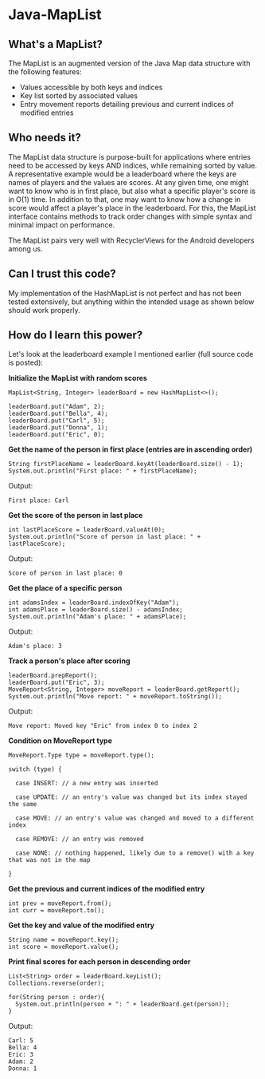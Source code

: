 # Java-MapList

## What's a MapList?
The MapList is an augmented version of the Java Map data structure with the following features: 
* Values accessible by both keys and indices
* Key list sorted by associated values
* Entry movement reports detailing previous and current indices of modified entries

## Who needs it?
The MapList data structure is purpose-built for applications where entries need to be accessed by keys AND indices, while remaining sorted by value. A representative example would be a leaderboard where the keys are names of players and the values are scores. At any given time, one might want to know who is in first place, but also what a specific player's score is in O(1) time. In addition to that, one may want to know how a change in score would affect a player's place in the leaderboard. For this, the MapList interface contains methods to track order changes with simple syntax and minimal impact on performance.

The MapList pairs very well with RecyclerViews for the Android developers among us.

## Can I trust this code?
My implementation of the HashMapList is not perfect and has not been tested extensively, but anything within the intended usage as shown below should work properly.

## How do I learn this power?
Let's look at the leaderboard example I mentioned earlier (full source code is posted):

**Initialize the MapList with random scores**
~~~
MapList<String, Integer> leaderBoard = new HashMapList<>();

leaderBoard.put("Adam", 2);
leaderBoard.put("Bella", 4);
leaderBoard.put("Carl", 5);
leaderBoard.put("Donna", 1);
leaderBoard.put("Eric", 0);
~~~

**Get the name of the person in first place (entries are in ascending order)**
~~~
String firstPlaceName = leaderBoard.keyAt(leaderBoard.size() - 1);
System.out.println("First place: " + firstPlaceName);
~~~
Output:
~~~
First place: Carl
~~~


**Get the score of the person in last place**
~~~
int lastPlaceScore = leaderBoard.valueAt(0);
System.out.println("Score of person in last place: " + lastPlaceScore);
~~~
Output:
~~~
Score of person in last place: 0
~~~


**Get the place of a specific person**
~~~
int adamsIndex = leaderBoard.indexOfKey("Adam");
int adamsPlace = leaderBoard.size() - adamsIndex;
System.out.println("Adam's place: " + adamsPlace);
~~~
Output:
~~~
Adam's place: 3
~~~


**Track a person's place after scoring**
~~~
leaderBoard.prepReport();
leaderBoard.put("Eric", 3);
MoveReport<String, Integer> moveReport = leaderBoard.getReport();
System.out.println("Move report: " + moveReport.toString());
~~~
Output:
~~~
Move report: Moved key "Eric" from index 0 to index 2
~~~


**Condition on MoveReport type**
~~~
MoveReport.Type type = moveReport.type();

switch (type) {

  case INSERT: // a new entry was inserted

  case UPDATE: // an entry's value was changed but its index stayed the same

  case MOVE: // an entry's value was changed and moved to a different index

  case REMOVE: // an entry was removed

  case NONE: // nothing happened, likely due to a remove() with a key that was not in the map

}
~~~


**Get the previous and current indices of the modified entry**
~~~
int prev = moveReport.from();
int curr = moveReport.to();
~~~


**Get the key and value of the modified entry**
~~~
String name = moveReport.key();
int score = moveReport.value();
~~~


**Print final scores for each person in descending order**
~~~
List<String> order = leaderBoard.keyList();
Collections.reverse(order);

for(String person : order){
  System.out.println(person + ": " + leaderBoard.get(person));
}
~~~
Output:
~~~
Carl: 5
Bella: 4
Eric: 3
Adam: 2
Donna: 1
~~~
